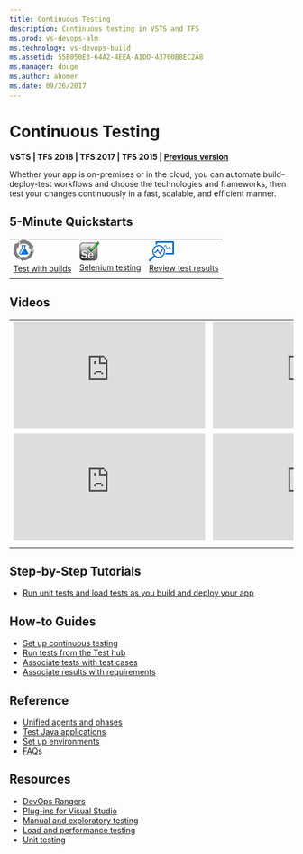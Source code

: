 ```yaml
---
title: Continuous Testing
description: Continuous testing in VSTS and TFS 
ms.prod: vs-devops-alm
ms.technology: vs-devops-build
ms.assetid: 55B050E3-64A2-4EEA-A1DD-43700B8EC2A8
ms.manager: douge
ms.author: ahomer
ms.date: 09/26/2017
---
```


# Continuous Testing

**VSTS | TFS 2018 | TFS 2017 | TFS 2015 | [Previous version](https://msdn.microsoft.com/library/ee702477%28v=vs.120%29.aspx)**

Whether your app is on-premises or in the cloud, you can automate build-deploy-test workflows and 
choose the technologies and frameworks, then test your changes continuously in a fast, scalable, and efficient manner. 

## 5-Minute Quickstarts

| | | |
| --- | --- | --- |
| ![icon](_img/continuoustest-icon.png)<br />[Test with builds](getting-started-with-continuous-testing.md) | ![icon](_img/selenium-icon.png)<br />[Selenium testing](continuous-test-selenium.md) | ![icon](_img/reviewresults-icon.png)<br />[Review test results](review-continuous-test-results-after-build.md) |
| | | |

## Videos

| | |
| --- | --- |
| <iframe src="https://channel9.msdn.com/Events/Build/2016/P581/player" width="340" height="190" allowFullScreen="true" frameBorder="0"></iframe> | <iframe src="https://channel9.msdn.com/Events/Seth-on-the-Road/That-Conference-2016/Creating-a-Software-Immune-System-for-Testing-under-DevOps/player" width="340" height="190" allowFullScreen="true" frameBorder="0"></iframe> |
| <iframe src="https://channel9.msdn.com/Series/Parts-Unlimited-Labs/Parts-Unlimited-Continuous-Integration/player" width="340" height="190" allowFullScreen frameBorder="0"></iframe> | <iframe src="https://channel9.msdn.com/Events/TechDaysOnline/UK-TechDays-Online-September-2016/Supporting-DevOps-through-testing--its-not-just-about-automating-tests/player" width="340" height="190" allowFullScreen frameBorder="0"></iframe> |
| | |

## Step-by-Step Tutorials

* [Run unit tests and load tests as you build and deploy your app](example-continuous-testing.md)

## How-to Guides

* [Set up continuous testing](set-up-continuous-testing-builds.md)
* [Run tests from the Test hub](run-automated-tests-from-test-hub.md)
* [Associate tests with test cases](associate-automated-test-with-test-case.md)
* [Associate results with requirements](associate-automated-results-with-requirements.md)

## Reference

* [Unified agents and phases](test-with-unified-agent-and-phases.md)
* [Test Java applications](continuous-test-java.md)
* [Set up environments](set-up-continuous-test-environments-builds.md)
* [FAQs](reference-qa.md)

## Resources

* [DevOps Rangers](https://vsartestreleaseguide.codeplex.com/)
* [Plug-ins for Visual Studio](http://go.microsoft.com/fwlink/?LinkID=246630)
* [Manual and exploratory testing](../../manual-test/index.md)
* [Load and performance testing](../../load-test/index.md) 
* [Unit testing](https://docs.microsoft.com/visualstudio/test/developer-testing-scenarios)
